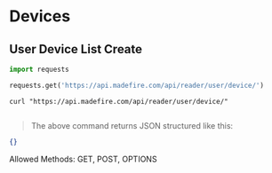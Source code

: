 # Devices

## User Device List Create

```python
import requests

requests.get('https://api.madefire.com/api/reader/user/device/')
```

```shell
curl "https://api.madefire.com/api/reader/user/device/"
```

```javascript
```

> The above command returns JSON structured like this:

```json
{}
```

Allowed Methods: GET, POST, OPTIONS



